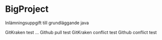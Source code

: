 # BigProject
Inlämningsuppgift till grundläggande java

GitKraken test
...
Github pull test
GitKraken conflict test
Github conflict test